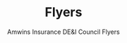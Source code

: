 ---
title: Flyers
subtitle: Amwins Insurance DE&I Council Flyers
tech1: Adobe Ps
tech2: Composition
tech3: Color Theory
image: https://cwp-professional-portfolio.s3.amazonaws.com/Project+Screenshots/Tilt+Shift+Square/amwins-dei-flyers-no-filter.png
description: These flyers were created for the DE&I Council at Amwins Insurance for in-office celebrations and awareness.
siteLink: https://craigliam.com
codeLink: https://craigliam.com
---
